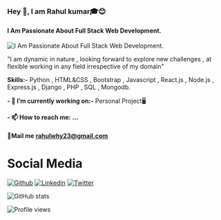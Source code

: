### Hey 👋, I am Rahul kumar🎓😊 
#### I Am Passionate About Full Stack Web Development.
![I Am Passionate About Full Stack Web Development.](https://pbs.twimg.com/profile_banners/1341616543566712832/1615440049/600x200)

"I am dynamic in nature , looking forward to explore new challenges , at flexible working in any field irrespective of my domain"

**Skills:-** 
Python , HTML&CSS , Bootstrap , Javascript , React.js , Node.js , Express.js , Django , PHP , SQL , Mongodb.

**- 🔭 I’m currently working on:-** 
           Personal Project🖥 

**- 📫 How to reach me: ...**
 #### 💌Mail me [rahulwhy23@gmail.com]()


# Social Media #
[![Github](https://img.shields.io/badge/-Github-000?style=flat&logo=Github&logoColor=white)](https://github.com/rahulkr23)
[![Linkedin](https://img.shields.io/badge/-LinkedIn-blue?style=flat&logo=Linkedin&logoColor=white)](https://www.linkedin.com/in/rahulkr23)
[![Twitter](https://img.shields.io/badge/-twitter-c13584?style=flat&labelColor=c13584&logo=twitter&logoColor=white)](https://twitter.com/@rahulwhy23)






![GitHub stats](https://github-readme-stats.vercel.app/api?username=rahulkr23&show_icons=true&theme=tokyonight)  

![Profile views](https://gpvc.arturio.dev/rahulkr23)  
